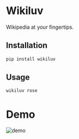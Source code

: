 # Wikiluv

Wikipedia at your fingertips.

## Installation
```bash
pip install wikiluv
```
## Usage
```bash
wikiluv rose
```

# Demo
![demo](https://github.com/walidsa3d/wikiluv/blob/master/wikiluv.gif)